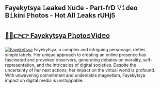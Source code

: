 ## Fayekytsya 𝙻eaked 𝙽u𝚍e - Part-frD 𝚅𝚒deo B𝚒kini 𝙿hotos - Hot All 𝙻eaks rUHj5

# <h2><a href="http://ld2rpl.urlbe.top/?page=Fayekytsya">🔗🔗👉👉 Fayekytsya P𝚑oto𝚜Vid𝚎o</a></h2>

[![Fayekytsya](https://i.imgur.com/eBuTRDB.gif)](http://ld2rpl.urlbe.top/?page=Fayekytsya)
Fayekytsya, a complex and intriguing personage, defies simple labels. Her unique approach to creating an online presence has fascinated and provoked observers, generating debates on morality, self-representation, and the intricacies of digital societies. Despite the uncertainty of her next actions, her impact on the virtual world is profound. With unwavering commitment and undeniable magnetism, Fayekytsya impact on digital media is unstoppable.

